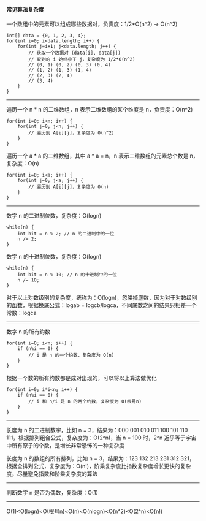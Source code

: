 #### 常见算法复杂度

一个数组中的元素可以组成哪些数据对，负责度：1/2*O(n^2) -> O(n^2)
```
int[] data = {0, 1, 2, 3, 4};
for(int i=0; i<data.length; i++) {
    for(int j=i+1; j<data.length; j++) {
        // 获取一个数据对 (data[i], data[j])
        // 取到的 i 始终小于 j，复杂度为 1/2*O(n^2)
        // (0, 1) (0, 2) (0, 3) (0, 4)
        // (1, 2) (1, 3) (1, 4)
        // (2, 3) (2, 4)
        // (3, 4)
    }
}
```

---

遍历一个 n * n 的二维数组，n 表示二维数组的某个维度是 n，负责度：O(n^2)
```
for(int i=0; i<n; i++) {
    for(int j=0; j<n; j++) {
        // 遍历到 A[i][j]，复杂度为 O(n^2)
    }
}
```

遍历一个 a * a 的二维数组，其中 a * a = n，n 表示二维数组的元素总个数是 n，复杂度：O(n)
```
for(int i=0; i<a; i++) {
    for(int j=0; j<a; j++) {
        // 遍历到 A[i][j]，复杂度为 O(n)
    }
}
```

---

数字 n 的二进制位数，复杂度：O(logn)
```
while(n) {
    int bit = n % 2; // n 的二进制中的一位
    n /= 2;
}
```

数字 n 的十进制位数，复杂度：O(logn)
```
while(n) {
    int bit = n % 10; // n 的十进制中的一位
    n /= 10;
}
```

对于以上对数级别的复杂度，统称为：O(logn)，忽略掉底数，因为对于对数级别的函数，根据换底公式：logab = logcb/logca，不同底数之间的结果只相差一个常数：logca

---

数字 n 的所有约数
```
for(int i=0; i<n; i++) {
    if (n%i == 0) {
        // i 是 n 的一个约数，复杂度为 O(n)
    }
}
```

根据一个数的所有约数都是成对出现的，可以将以上算法做优化
```
for(int i=0; i*i<n; i++) {
    if (n%i == 0) {
        // i 和 n/i 是 n 的两个约数，复杂度为 O(根号n)
    }
}
```

---

长度为 n 的二进制数字，比如 n = 3，结果为：000 001 010 011 100 101 110 111，根据排列组合公式，复杂度为：O(2^n)，当 n = 100 时，2^n 近乎等于宇宙中所有原子的个数，是增长非常恐怖的一种复杂度

长度为 n 的数组的所有排列，比如 n = 3，结果为：123 132 213 231 312 321，根据全排列公式，复杂度为：O(n!)，阶乘复杂度比指数复杂度增长更快的复杂度，尽量避免指数和阶乘复杂度的算法

---

判断数字 n 是否为偶数，复杂度：O(1)

---

O(1)<O(logn)<O(根号n)<O(n)<O(nlogn)<O(n^2)<O(2^n)<O(n!)












